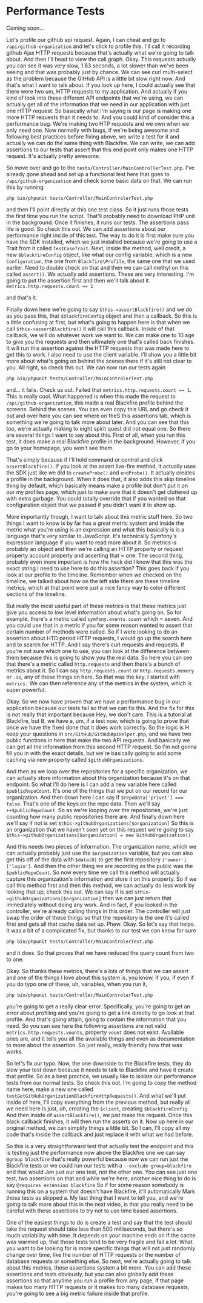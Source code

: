 # Performance Tests

Coming soon...

Let's profile our github api request. Again, I can cheat and go to 
`/api/github-organization` and let's click to profile this. I'll call it recording 
github Ajax HTTP requests because that's actually what we're going to talk about. And then I'll
head to view the call graph. Okay. This requests actually you can see it was very
slow, 1.83 seconds, a lot slower than we've been seeing and that was probably just by
chance. We can see curl multi-select as the problem because the GitHub API is a
little bit slow right now. And that's what I want to talk about. If you look up here,
I could actually see that there were two um, HTTP requests to my application. And
actually if you kind of look into these different API endpoints that we're using, we
can actually get all of the information that we need in our application with just one
HTTP request. So basically what I'm saying is our page is making one more HTTP
requests than it needs to. And you could kind of consider this a performance bug.
We're making two HTP requests and we own when we only need one. Now normally with
bugs, if we're being awesome and following best practices before fixing above, we
write a test for it and actually we can do the same thing with Blackfire. We can
write, we can add assertions to our tests that assert that this end point only makes
one HTTP request. It's actually pretty awesome.

So move over and go to the `tests/Сontroller/MainControllerTest.php`. I've
already gone ahead and set up a functional test here that goes to 
`/api/github-organization` and check some basic data on that. We can run this by running 

```terminal
php bin/phpunit tests/Controller/MainControlerTest.php
```

and then I'll point directly at this one test class. So it
just runs those tests the first time you run the script. That'll probably need to
download PHP unit in the background. Once it finishes, it runs our tests. The
assertions pass life is good. So check this out. We can add assertions about our
performance right inside of this test. The way to do it is first make sure you have
the SDK installed, which we just installed because we're going to use a Trait from it
called `TestCaseTrait`. Next, inside the method, well credit, a new `$blackfireConfig`
object, like what our config variable, which is a new `Configuration`, the one from
`Blackfire\Profile`, the same one that we used earlier. Need to double check on that
and then we can call methyl on this called `assert()`. We actually add assertions. These
are very interesting. I'm going to put the assertion first and then we'll talk about
it. `metrics.http.requests.count == 1`

and that's it.

Finally down here we're going to say `$this->assertBlackfire()` and we do as you
pass this, that `$blackfireConfig` object and then a callback. So this is a
little confusing at first, but what's going to happen here is that when we call 
`$this->assertBlackfire()` it will call this callback. Inside of that callback, we will do
whatever work we want to. We can make one to 10 age to give you the requests and then
ultimately one that's called back finishes. It will run this assertion against the
HTTP requests that was made here to get this to work. I also need to use the client
variable. I'll show you a little bit more about what's going on behind the scenes
there if it's still not clear to you. All right, so check this out. We can now run
our tests again

```terminal-silent
php bin/phpunit tests/Controller/MainControlerTest.php
```

and... it fails. Check us out. Failed that `metrics.http.requests.count == 1`. This is really
cool. What happened is when this made the request to `/api/github-organization`, this
made a real Blackfire profile behind the screens. Behind the scenes. You can even
copy this URL and go check it out and over here you can see where on theS this
assertions tab, which is something we're going to talk more about later. And you can
see that this too, we're actually making to eight spirit quest did not equal one. So
there are several things I want to say about this. First of all, when you run this
test, it does make a real Blackfire profile in the background. However, if you go to
your homepage, you won't see them.

That's simply because if I'll hold command or control and click `assertBlackfire()`. If
you look at the assert live-fire method, it actually uses the SDK just like we did to
`createProbe()` and `endProbe()`. It actually creates a profile in the background. When
it does that, it also adds this skip timeline thing by default, which basically means
make a profile but don't put it on our my profiles page, which just to make sure that
it doesn't get cluttered up with extra garbage. You could totally override that if
you wanted on that configuration object that we passed if you didn't want it to show
up.

More importantly though, I want to talk about this metric stuff here. So two things I
want to know is by far has a great metric system and inside the metric what you're
using is an expression and what this basically is is a language that's very similar
to JavaScript. It's technically Symfony's expression language if you want to read
more about it. So metrics is probably an object and then we're calling an HTTP
property or request property account property and asserting that = one. The second
thing, probably even more important is how the heck did I know that this was the
exact string I need to use here to do this assertion? This goes back if you look at
our profile to the timeline. Remember when we checked on the timeline, we talked
about how on the left side there are these timeline metrics, which at that point were
just a nice fancy way to color different sections of the timeline.

But really the most useful part of these metrics is that these metrics just give you
access to low level information about what's going on. So for example, there's a
metric called `symfony.events.count` which = seven. And you could use that in a
metric if you for some reason wanted to assert that certain number of methods were
called. So if I were looking to do an assertion about HTD period HTTP requests, I
would go up the search here and to search for HTTP. And I say there's curl requests
and requests. If you're not sure which one to use, you can look at the difference
between them because this is going to show you the real data. So here you can see
that there's a metric called `http.requests` and then there's a bunch of metrics
about it. So I can say `http.requests.count` or `http.requests.memory`
or `.io`, any of these things on here. So that was the key. I started with `metrics.`
We can then reference any of the metrics in the system, which is super powerful.

Okay. So we now have proven that we have a performance bug in our application because
our tests fail so that we can fix this. And the fix for this is not really that
important because Hey, we don't care. This is a tutorial at Blackfire, but B, we have
a, um, if a test now, which is going to prove that once we have the fixed done that
it does work correctly. So the logic is H keep your questions in 
`src/GitHub/GitHubApiHelper.php`, and we have two public functions in here that make the two API
requests. And basically we can get all the information from this second HTTP request.
So I'm not gonna fill you in with the exact details, but we're basically going to add
some caching via new  property called `$githubOrganizations`.

And then as we loop over the repositories for a specific organization, we can
actually store information about this organization because it's on that endpoint. So
what I'll do here is I can add a new variable here called `$publicRepoCount`. It's one
of the things that we put on our record for our organization. And then down here I
can say if `$repoData['privet'] === false`. That's one of the keys on
the repo data. Then we'll say `++$publicRepoCount`. So as we're looping over
the repositories, we're just counting how many public repositories there are. And
finally down here we'll say if not is set `$this->githubOrganizations[$organization]`
So this is an organization that we haven't seen yet on this
request we're going to say 
`$this->githubOrganizations[$organization] = new GitHubOrganization()`

And this needs two pieces of information. The organization name, which we can
actually probably just use the `$organization` variable, but you can also get this off
of the data with `$data[0]` to get the first repository `['owner']['login']`. And then the
other thing we are recording as the public was the `$publicRepoCount`. So now every
time we call this method will actually capture this organization's information and
store it on this property. So if we call this method first and then this method, we
can actually do less work by looking that up, check this out. We can say if is set
`$this->githubOrganizations[$organization]` then we can just return
that immediately without doing any work. And in fact, if you looked in the
controller, we're already calling things in this order. The controller will just swap
the order of these things so that the repository is the one it's called first and
gets all that cache data set up. Phew. Okay. So let's say that helps. It was a bit of
a complicated fix, but thanks to our test we can know for sure 

```terminal-silent
php bin/phpunit tests/Controller/MainControlerTest.php
```

and it does. So that proves that we have reduced the query count from two to one.

Okay. So thanks these metrics, there's a lots of things that we can assert and one of the
things I love about this system is, you know, if you, if even if you do typo one of
these, uh, variables, when you run it, 

```terminal-silent
php bin/phpunit tests/Controller/MainControlerTest.php
```

you're going to get a really clear error.
Specifically, you're going to get an error about profiling and you're going to get a
link directly to go look at that profile. And that's going attain, going to contain
the information that you need. So you can see here the following assertions are not
valid `metrics.http.requests.vounts`, property `vount` does not exist. Available ones
are, and it tells you all the available things and even as documentation to more
about the assertion. So just really, really friendly how that was works.

So let's fix our typo. Now, the one downside to the Blackfire tests, they do slow your
test down because it needs to talk to Blackfire and have it create that profile. So
as a best practice, we usually like to isolate our performance tests from our normal
tests. So check this out. I'm going to copy the method name here, make a new one
called `testGetGitHubOrganizationBlackfireHttpRequests()`. And what we'll put
inside of here, I'll copy everything from the previous method, but really all we need
here is just, uh, creating the `$client`, creating `$blackfireConfig`. And then inside of
`assertBlackfire()`, we just make the request. Once this black callback finishes, it
will then run the asserts on it. Now up here in our original method, we can simplify
things a little bit. So I can, I'll copy all my code that's inside the callback and
just replace it with what we had before.

So this is a very straightforward test that actually test the endpoint and this is
testing just the performance now above the Blackfire one we can say `@group blackfire`
that's really powerful because now we can run just the Blackfire tests or
we could run our tests with a `--exclude-group=blackfire` and that would
Jen just our one test, not the other one. You can see just one test, two assertions
on that and while we're here, another nice thing to do is say 
`@requires extension blackfire` So if for some reason somebody is running this on a system that
doesn't have Blackfire, it'll automatically Mark those tests as skipped a. My last
thing that I want to tell you, and we're going to talk more about this in the next
video, is that you really need to be careful with these assertions to try not to use
time based assertions.

One of the easiest things to do is create a test and say that the test should take
the request should take less than 500 milliseconds, but there's so much variability
with time. It depends on your machine ends on if the cache was warmed up, that those
tests tend to be very fragile and fail a lot. What you want to be looking for is more
specific things that will not just randomly change over time, like the number of HTTP
requests or the number of database requests or something else. So next, we're
actually going to talk about this metrics, these assertions system a bit more. You
can add these assertions and tests obviously, but you can also globally add these
assertions so that anytime you run a profile from any page, if that page makes too
many HTTP requests or it makes too many database requests, you're going to see a big
metric failure inside that profile.
